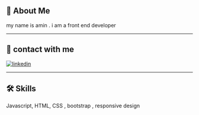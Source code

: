 ## 🚀 About Me
my name is amin . i am a front end developer

--------
## 🔗 contact with me
[![linkedin](https://img.shields.io/badge/linkedin-0A66C2?style=for-the-badge&logo=linkedin&logoColor=white)](https://www.linkedin.com/in/aminoper-159391249)


--------
## 🛠 Skills
Javascript, HTML, CSS , bootstrap , responsive design
